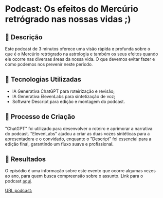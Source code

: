 # Podcast: Os efeitos do Mercúrio retrógrado nas nossas vidas ;)

## 📒 Descrição
Este podcast de 3 minutos oferece uma visão rápida e profunda sobre o que é o Mercúrio retrógrado na astrologia e também os seus efeitos quando ele ocorre nas diversas áreas da nossa vida. O que devemos evitar fazer e como podemos nos prevenir neste período.

## 🤖 Tecnologias Utilizadas
- IA Generativa ChatGPT para roteirização e revisão;
- IA Generativa ElevenLabs para sintetização de voz;
- Software Descript para edição e montagem do podcast.

## 🧐 Processo de Criação
"ChatGPT" foi utilizado para desenvolver o roteiro e aprimorar a narrativa do podcast. "ElevenLabs" ajudou a criar as duas vozes sintéticas para a apresentadora e o convidado, enquanto o "Descript" foi essencial para a edição final, garantindo um fluxo suave e profissional.

## 🚀 Resultados
O episódio é uma informação sobre este evento que ocorre algumas vezes ao ano, para quem busca compreensão sobre o assunto.
Link para o podcast [aqui](https://share.descript.com/view/uNcwLReSpY2).

[URL podcast:](https://share.descript.com/view/uNcwLReSpY2)
